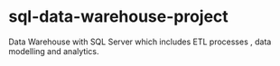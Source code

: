 # sql-data-warehouse-project
Data Warehouse with SQL Server which includes ETL processes , data modelling and analytics.
